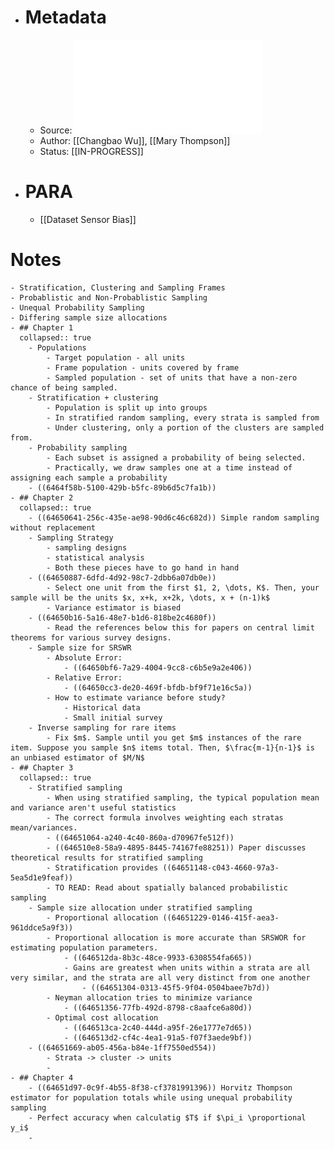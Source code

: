 - # Metadata
	- Source: ![Sampling Theory and Practice.pdf](../assets/Sampling_Theory_and_Practice_1683897650726_0.pdf)
	- Author: [[Changbao Wu]], [[Mary Thompson]]
	- Status: [[IN-PROGRESS]]
- # PARA
	- [[Dataset Sensor Bias]]
# Notes
	- Stratification, Clustering and Sampling Frames
	- Probablistic and Non-Probablistic Sampling
	- Unequal Probability Sampling
	- Differing sample size allocations
	- ## Chapter 1
	  collapsed:: true
		- Populations
			- Target population - all units
			- Frame population - units covered by frame
			- Sampled population - set of units that have a non-zero chance of being sampled.
		- Stratification + clustering
			- Population is split up into groups
			- In stratified random sampling, every strata is sampled from
			- Under clustering, only a portion of the clusters are sampled from.
		- Probability sampling
			- Each subset is assigned a probability of being selected.
			- Practically, we draw samples one at a time instead of assigning each sample a probability
		- ((6464f58b-5100-429b-b5fc-89b6d5c7fa1b))
	- ## Chapter 2
	  collapsed:: true
		- ((64650641-256c-435e-ae98-90d6c46c682d)) Simple random sampling without replacement
		- Sampling Strategy
			- sampling designs
			- statistical analysis
			- Both these pieces have to go hand in hand
		- ((64650887-6dfd-4d92-98c7-2dbb6a07db0e))
			- Select one unit from the first $1, 2, \dots, K$. Then, your sample will be the units $x, x+k, x+2k, \dots, x + (n-1)k$
			- Variance estimator is biased
		- ((64650b16-5a16-48e7-b1d6-818be2c4680f))
			- Read the references below this for papers on central limit theorems for various survey designs.
		- Sample size for SRSWR
			- Absolute Error:
				- ((64650bf6-7a29-4004-9cc8-c6b5e9a2e406))
			- Relative Error:
				- ((64650cc3-de20-469f-bfdb-bf9f71e16c5a))
			- How to estimate variance before study?
				- Historical data
				- Small initial survey
		- Inverse sampling for rare items
			- Fix $m$. Sample until you get $m$ instances of the rare item. Suppose you sample $n$ items total. Then, $\frac{m-1}{n-1}$ is an unbiased estimator of $M/N$
	- ## Chapter 3
	  collapsed:: true
		- Stratified sampling
			- When using stratified sampling, the typical population mean and variance aren't useful statistics
			- The correct formula involves weighting each stratas mean/variances.
			- ((64651064-a240-4c40-860a-d70967fe512f))
			- ((646510e8-58a9-4895-8445-74167fe88251)) Paper discusses theoretical results for stratified sampling
			- Stratification provides ((64651148-c043-4660-97a3-5ea5d1e9feaf))
			- TO READ: Read about spatially balanced probabilistic sampling
		- Sample size allocation under stratified sampling
			- Proportional allocation ((64651229-0146-415f-aea3-961ddce5a9f3))
			- Proportional allocation is more accurate than SRSWOR for estimating population parameters.
				- ((646512da-8b3c-48ce-9933-6308554fa665))
				- Gains are greatest when units within a strata are all very similar, and the strata are all very distinct from one another
					- ((64651304-0313-45f5-9f04-0504baee7b7d))
			- Neyman allocation tries to minimize variance
				- ((64651356-77fb-492d-8798-c8aafce6a80d))
			- Optimal cost allocation
				- ((646513ca-2c40-444d-a95f-26e1777e7d65))
				- ((646513d2-cf4c-4ea1-91a5-f07f3aede9bf))
		- ((64651669-ab05-456a-b84e-1ff7550ed554))
			- Strata -> cluster -> units
			-
	- ## Chapter 4
		- ((64651d97-0c9f-4b55-8f38-cf3781991396)) Horvitz Thompson estimator for population totals while using unequal probability sampling
		- Perfect accuracy when calculatig $T$ if $\pi_i \proportional y_i$
		-